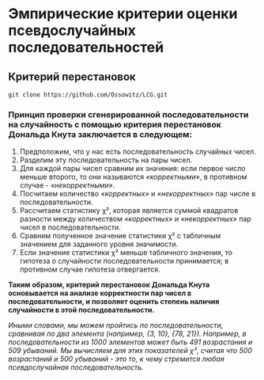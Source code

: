 # Эмпирические критерии оценки псевдослучайных последовательностей

## Критерий перестановок

```shell
git clone https://github.com/Ossowitz/LCG.git
```

### Принцип проверки сгенерированной последовательности на случайность с помощью критерия перестановок Дональда Кнута заключается в следующем:

1. Предположим, что у нас есть последовательность случайных чисел.
2. Разделим эту последовательность на пары чисел.
3. Для каждой пары чисел сравним их значения: если первое число меньше второго, то они называются *«корректными»*, в противном случае - *«некорректными»*.
4. Посчитаем количество *«корректных»* и *«некорректных»* пар числе в последовательности.
5. Рассчитаем статистику χ², которая является суммой квадратов разности между количеством *«корректных»* и *«некорректных»* пар чисел в последовательности.
6. Сравним полученное значение статистики χ² с табличным значением для заданного уровня значимости.
7. Если значение статистики χ² меньше табличного значения, то гипотеза о случайности последовательности принимается; в противном случае гипотеза отвергается.

**Таким образом, критерий перестановок Дональда Кнута основывается на анализе корректности пар чисел в последовательности, и позволяет оценить степень наличия случайности в этой последовательности.**

*Иными словами, мы можем пройтись по последовательности, сравнивая по два элемента (например, {3, 10}, {78, 21}). Например, в последовательности из 1000 элементов 
может быть 491 возрастания и 509 убываний. Мы вычисляем для этих показателей χ², считая что
500 возрастаний и 500 убываний - это то, к чему стремится любая псевдослучайная последовательность.*